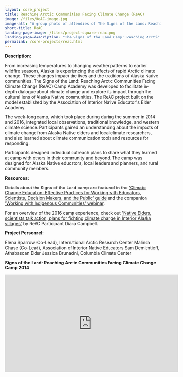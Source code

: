 ```yaml
---
layout: core_project 
title: Reaching Arctic Communities Facing Climate Change (ReAC) 
image: /files/ReAC-image.jpg 
image-alt: "A group photo of attendies of The Signs of the Land: Reaching Arctic Communities Facing Climate Change (ReAC) Camp Academy"
short-title: ReAC 
landing-page-image: /files/project-square-reac.png
landing-page-description: "The Signs of the Land Camp: Reaching Arctic Communities Facing Climate Change blends Alaska Native knowledge and western climate science."
permalink: /core-projects/reac.html
---
```


**Description:**

From increasing temperatures to changing weather patterns to earlier wildfire seasons, Alaska is experiencing the effects of rapid Arctic climate change. These changes impact the lives and the traditions of Alaska Native communities. The Signs of the Land: Reaching Arctic Communities Facing Climate Change (ReAC) Camp Academy was developed to facilitate in-depth dialogue about climate change and explore its impact through the cultural lens of Alaska Native communities. The ReAC project built on the model established by the Association of Interior Native Educator's Elder Academy. 

The week-long camp, which took place during during the summer in 2014 and 2016, integrated local observations, traditional knowledge, and western climate science.  Participants gained an understanding about the impacts of climate change from Alaska Native elders and local climate researchers, and also learned about climate communication tools and resources for responding.

Participants designed individual outreach plans to share what they learned at camp with others in their community and beyond.  The camp was designed for Alaska Native educators, local leaders and planners, and rural community members. 

**Resources:**

Details about the Signs of the Land camp are featured in the ['Climate Change Education: Effective Practices for Working with Educators, Scientists, Decision Makers, and the Public' guide](http://ccepalliance.org/2016/12/ccep-effective-practices-guide/) and the companion ['Working with Indigenous Communities' webinar](https://www.youtube.com/watch?v=acRKjHK7l3s). 

For an overview of the 2016 camp experience, check out ['Native Elders, scientists talk action, plans for fighting climate change in Interior Alaska villages'](http://www.newsminer.com/features/sundays/community_features/native-elders-scientists-talk-action-plans-for-fighting-climate-change/article_521aaab6-3b23-11e6-a0f1-1b0ac4a80df7.html) by ReAC Participant Diana Campbell.

**Project Personnel:**

Elena Sparrow (Co-Lead), International Arctic Research Center
Malinda Chase (Co-Lead), Association of Interior Native Educators
Sam Demientieff, Athabascan Elder 
Jessica Brunacini, Columbia Climate Center

**Signs of the Land: Reaching Arctic Communities Facing Climate Change Camp 2014**

<iframe width="560" height="315" src="https://www.youtube.com/embed/JI07W7pRYUQ" frameborder="0" gesture="media" allow="encrypted-media" allowfullscreen></iframe>
